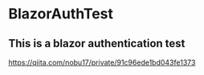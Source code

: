 # BlazorAuthTest

## This is a blazor authentication test

https://qiita.com/nobu17/private/91c96ede1bd043fe1373
